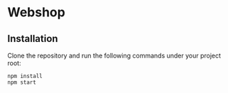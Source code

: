 # Webshop

## Installation

Clone the repository and run the following commands under your project root:

```shell
npm install
npm start
```
